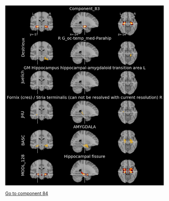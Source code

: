 


![83](preliminary/83.jpg "Component 83")

[Go to component 84](https://parietal-inria.github.io/MODL_atlas/512/84 "Component 84")